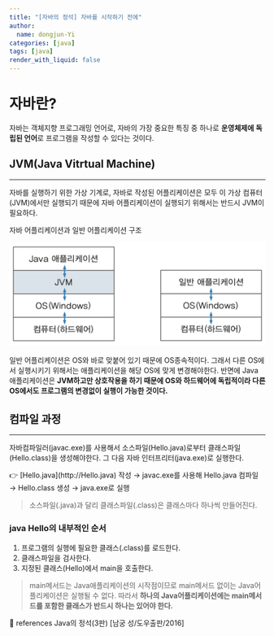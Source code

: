 ```yaml
---
title: "[자바의 정석] 자바를 시작하기 전에"
author:
  name: dongjun-Yi
categories: [java]
tags: [java]
render_with_liquid: false
---
```

# 자바란?

자바는 객체지향 프로그래밍 언어로, 자바의 가장 중요한 특징 중 하나로 **운영체제에 독립된 언어**로 프로그램을 작성할 수 있다는 것이다.

## JVM(Java Vitrtual Machine)

---

자바를 실행하기 위한 가상 기계로, 자바로 작성된 어플리케이션은 모두 이 가상 컴퓨터(JVM)에서만 실행되기 때문에 자바 어플리케이션이 실행되기 위해서는 반드시 JVM이 필요하다.

자바 어플리케이션과 일반 어플리케이션 구조

![Untitled.png](/assets/images/Java1/Untitled.png)

일반 어플리케이션은 OS와 바로 맞붙어 있기 때문에 OS종속적이다. 그래서 다른 OS에서 실행시키기 위해서는 애플리케이션을 해당 OS에 맞게 변경해야한다. 반면에 Java 애플리케이션은 **JVM하고만 상호작용을 하기 때문에 OS와 하드웨어에 독립적이라 다른 OS에서도 프로그램의 변경없이 실행이 가능한 것이다.**

## 컴파일 과정

---

자바컴파일러(javac.exe)를 사용해서 소스파일(Hello.java)로부터 클래스파일(Hello.class)을 생성해야한다. 그 다음 자바 인터프리터(java.exe)로 실행한다.

<aside>
👉 [Hello.java](http://Hello.java) 작성 → javac.exe를 사용해 Hello.java 컴파일 → Hello.class 생성 → java.exe로 실행

</aside>

> 소스파일(.java)과 달리 클래스파일(.class)은 클래스마다 하나씩 만들어진다.
> 

### java Hello의 내부적인 순서

1. 프로그램의 실행에 필요한 클래스(.class)를 로드한다.
2. 클래스파일을 검사한다.
3. 지정된 클래스(Hello)에서 main을 호출한다.

> main메서드는 Java애플리케이션의 시작점이므로 main메서드 없이는 Java어플리케이션은 실행될 수 없다. 따라서 **하나의 Java어플리케이션에는 main메서드를 포함한 클래스가 반드시 하나는 있어야 한다.**
> 

<aside>
📖 references Java의 정석(3판) [남궁 성/도우출판/2016]

</aside>